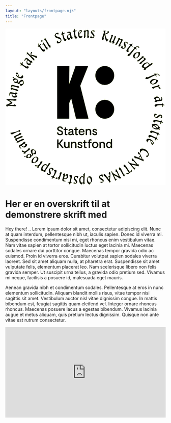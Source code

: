 ```yaml
---
layout: "layouts/frontpage.njk"
title: "Frontpage"
---
```



![Cantina](assets/images/big.png)  

# Her er en overskrift til at demonstrere skrift med
Hey there! .. Lorem ipsum dolor sit amet, consectetur adipiscing elit. Nunc at quam interdum, pellentesque nibh ut, iaculis sapien. Donec id viverra mi. Suspendisse condimentum nisi mi, eget rhoncus enim vestibulum vitae. Nam vitae sapien at tortor sollicitudin luctus eget lacinia mi. Maecenas sodales ornare dui porttitor congue. Maecenas tempor gravida odio ac euismod. Proin id viverra eros. Curabitur volutpat sapien sodales viverra laoreet. Sed sit amet aliquam nulla, at pharetra erat. Suspendisse sit amet vulputate felis, elementum placerat leo. Nam scelerisque libero non felis gravida semper. Ut suscipit urna tellus, a gravida odio pretium sed. Vivamus mi neque, facilisis a posuere id, malesuada eget mauris.

Aenean gravida nibh et condimentum sodales. Pellentesque at eros in nunc elementum sollicitudin. Aliquam blandit mollis risus, vitae tempor nisi sagittis sit amet. Vestibulum auctor nisl vitae dignissim congue. In mattis bibendum est, feugiat sagittis quam eleifend vel. Integer ornare rhoncus rhoncus. Maecenas posuere lacus a egestas bibendum. Vivamus lacinia augue et metus aliquam, quis pretium lectus dignissim. Quisque non ante vitae est rutrum consectetur.

<div style="padding:56.25% 0 0 0;position:relative;"><iframe src="https://player.vimeo.com/video/377468270?color=e0ff40&title=0&byline=0&portrait=0" style="position:absolute;top:0;left:0;width:100%;height:100%;" frameborder="0" allow="autoplay; fullscreen; picture-in-picture" allowfullscreen></iframe></div><script src="https://player.vimeo.com/api/player.js"></script>
<!-- <p><a href="https://vimeo.com/377468270">Peepin</a> from <a href="https://vimeo.com/bubblebrain">Paul and Haein</a> on <a href="https://vimeo.com">Vimeo</a>.</p> -->
